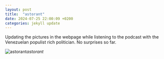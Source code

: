 ```yaml
---
layout: post
title:  "astorant"
date: 2024-07-25 22:00:09 +0200
categories: jekyll update
---
```


Updating the pictures in the webpage while listening to the podcast with the Venezuelan populist rich politician. No surprises so far.


![astorant](https://lh3.googleusercontent.com/pw/AP1GczOmzQgQyEWaXj6FhW3-HSbQ9m31xBCNca2NHmKMmdIcwfPAy7iqlN4kvTj8T1ueEGs2pdpMbGwiHZGgr35dK-2j1HXnlGTle2luxZVCV20T2tO7UKE=w0)*astorant*&nbsp;



[jekyll-docs]: https://jekyllrb.com/docs/home
[jekyll-gh]:   https://github.com/jekyll/jekyll
[jekyll-talk]: https://talk.jekyllrb.com/
